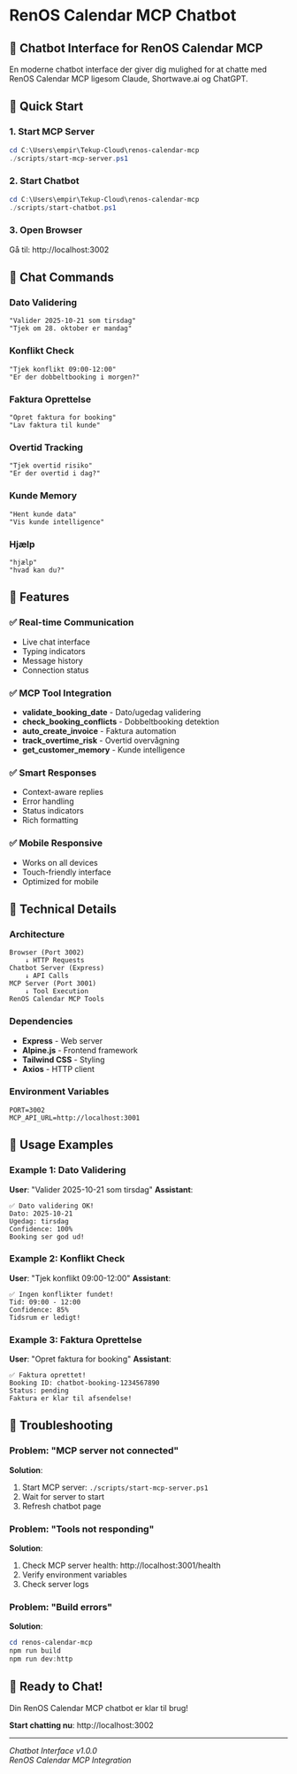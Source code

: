 # RenOS Calendar MCP Chatbot

## 🤖 Chatbot Interface for RenOS Calendar MCP

En moderne chatbot interface der giver dig mulighed for at chatte med RenOS Calendar MCP ligesom Claude, Shortwave.ai og ChatGPT.

## 🚀 Quick Start

### 1. Start MCP Server
```powershell
cd C:\Users\empir\Tekup-Cloud\renos-calendar-mcp
./scripts/start-mcp-server.ps1
```

### 2. Start Chatbot
```powershell
cd C:\Users\empir\Tekup-Cloud\renos-calendar-mcp
./scripts/start-chatbot.ps1
```

### 3. Open Browser
Gå til: http://localhost:3002

## 💬 Chat Commands

### Dato Validering
```
"Valider 2025-10-21 som tirsdag"
"Tjek om 28. oktober er mandag"
```

### Konflikt Check
```
"Tjek konflikt 09:00-12:00"
"Er der dobbeltbooking i morgen?"
```

### Faktura Oprettelse
```
"Opret faktura for booking"
"Lav faktura til kunde"
```

### Overtid Tracking
```
"Tjek overtid risiko"
"Er der overtid i dag?"
```

### Kunde Memory
```
"Hent kunde data"
"Vis kunde intelligence"
```

### Hjælp
```
"hjælp"
"hvad kan du?"
```

## 🎯 Features

### ✅ Real-time Communication
- Live chat interface
- Typing indicators
- Message history
- Connection status

### ✅ MCP Tool Integration
- **validate_booking_date** - Dato/ugedag validering
- **check_booking_conflicts** - Dobbeltbooking detektion
- **auto_create_invoice** - Faktura automation
- **track_overtime_risk** - Overtid overvågning
- **get_customer_memory** - Kunde intelligence

### ✅ Smart Responses
- Context-aware replies
- Error handling
- Status indicators
- Rich formatting

### ✅ Mobile Responsive
- Works on all devices
- Touch-friendly interface
- Optimized for mobile

## 🔧 Technical Details

### Architecture
```
Browser (Port 3002)
    ↓ HTTP Requests
Chatbot Server (Express)
    ↓ API Calls
MCP Server (Port 3001)
    ↓ Tool Execution
RenOS Calendar MCP Tools
```

### Dependencies
- **Express** - Web server
- **Alpine.js** - Frontend framework
- **Tailwind CSS** - Styling
- **Axios** - HTTP client

### Environment Variables
```env
PORT=3002
MCP_API_URL=http://localhost:3001
```

## 📱 Usage Examples

### Example 1: Dato Validering
**User**: "Valider 2025-10-21 som tirsdag"
**Assistant**: 
```
✅ Dato validering OK!
Dato: 2025-10-21
Ugedag: tirsdag
Confidence: 100%
Booking ser god ud!
```

### Example 2: Konflikt Check
**User**: "Tjek konflikt 09:00-12:00"
**Assistant**:
```
✅ Ingen konflikter fundet!
Tid: 09:00 - 12:00
Confidence: 85%
Tidsrum er ledigt!
```

### Example 3: Faktura Oprettelse
**User**: "Opret faktura for booking"
**Assistant**:
```
✅ Faktura oprettet!
Booking ID: chatbot-booking-1234567890
Status: pending
Faktura er klar til afsendelse!
```

## 🚨 Troubleshooting

### Problem: "MCP server not connected"
**Solution**: 
1. Start MCP server: `./scripts/start-mcp-server.ps1`
2. Wait for server to start
3. Refresh chatbot page

### Problem: "Tools not responding"
**Solution**:
1. Check MCP server health: http://localhost:3001/health
2. Verify environment variables
3. Check server logs

### Problem: "Build errors"
**Solution**:
```powershell
cd renos-calendar-mcp
npm run build
npm run dev:http
```

## 🎉 Ready to Chat!

Din RenOS Calendar MCP chatbot er klar til brug! 

**Start chatting nu**: http://localhost:3002

---

*Chatbot Interface v1.0.0*  
*RenOS Calendar MCP Integration*

